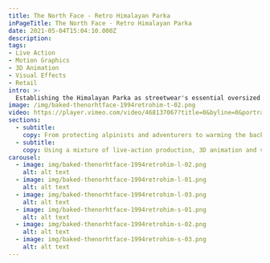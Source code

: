 ```yaml
---
title: The North Face - Retro Himalayan Parka
inPageTitle: The North Face - Retro Himalayan Parka
date: 2021-05-04T15:04:10.000Z
description:
tags:
- Live Action
- Motion Graphics
- 3D Animation
- Visual Effects
- Retail
intro: >-
  Establishing the Himalayan Parka as streetwear's essential oversized insulation of the season, and beyond.
image: /img/baked-thenorhtface-1994retrohim-t-02.png
video: https://player.vimeo.com/video/468137067?title=0&byline=0&portrait=0
sections:
  - subtitle:
    copy: From protecting alpinists and adventurers to warming the backs of urban explorers and city commuters, the Retro Himalayan Jacket truly is a jacket full of stories. Already an established mountaineer's essential, The North Face challenged us to create a piece of content which introduced the jacket as a streetwear staple for this season and beyond.
  - subtitle:
    copy: Using a mixture of live-action production, 3D animation and visual effects, we combined the modern technology of FUTURELIGHT™ and 700 Fill Down with heritage expedition content and an urban studio environment. Using advanced visual effect techniques such as data-moshing, we were able to seamlessly tell the story of The North Face's signature jacket from its routes in mountaineering heritage through to the present day.
carousel:
  - image: img/baked-thenorhtface-1994retrohim-l-02.png
    alt: alt text
  - image: img/baked-thenorhtface-1994retrohim-l-01.png
    alt: alt text
  - image: img/baked-thenorhtface-1994retrohim-l-03.png
    alt: alt text
  - image: img/baked-thenorhtface-1994retrohim-s-01.png
    alt: alt text
  - image: img/baked-thenorhtface-1994retrohim-s-02.png
    alt: alt text
  - image: img/baked-thenorhtface-1994retrohim-s-03.png
    alt: alt text
---
```

